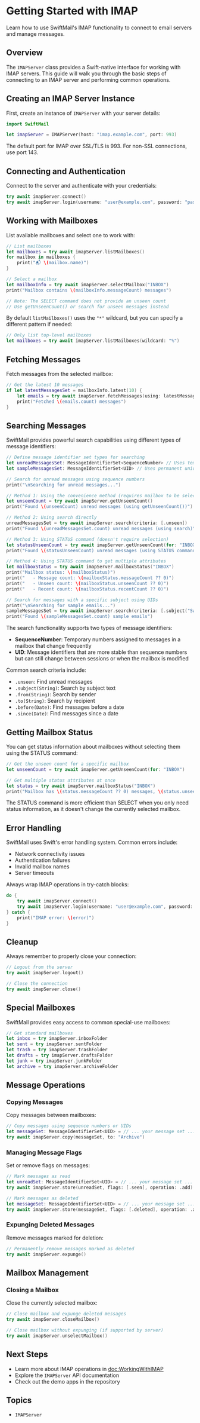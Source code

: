 # Getting Started with IMAP

Learn how to use SwiftMail's IMAP functionality to connect to email servers and manage messages.

## Overview

The `IMAPServer` class provides a Swift-native interface for working with IMAP servers. This guide will walk you through the basic steps of connecting to an IMAP server and performing common operations.

## Creating an IMAP Server Instance

First, create an instance of `IMAPServer` with your server details:

```swift
import SwiftMail

let imapServer = IMAPServer(host: "imap.example.com", port: 993)
```

The default port for IMAP over SSL/TLS is 993. For non-SSL connections, use port 143.

## Connecting and Authentication

Connect to the server and authenticate with your credentials:

```swift
try await imapServer.connect()
try await imapServer.login(username: "user@example.com", password: "password")
```

## Working with Mailboxes

List available mailboxes and select one to work with:

```swift
// List mailboxes
let mailboxes = try await imapServer.listMailboxes()
for mailbox in mailboxes {
    print("📬 \(mailbox.name)")
}

// Select a mailbox
let mailboxInfo = try await imapServer.selectMailbox("INBOX")
print("Mailbox contains \(mailboxInfo.messageCount) messages")

// Note: The SELECT command does not provide an unseen count
// Use getUnseenCount() or search for unseen messages instead
```

By default `listMailboxes()` uses the `"*"` wildcard, but you can specify a
different pattern if needed:

```swift
// Only list top-level mailboxes
let mailboxes = try await imapServer.listMailboxes(wildcard: "%")
```

## Fetching Messages

Fetch messages from the selected mailbox:

```swift
// Get the latest 10 messages
if let latestMessagesSet = mailboxInfo.latest(10) {
    let emails = try await imapServer.fetchMessages(using: latestMessagesSet)
    print("Fetched \(emails.count) messages")
}
```

## Searching Messages

SwiftMail provides powerful search capabilities using different types of message identifiers:

```swift
// Define message identifier set types for searching
let unreadMessagesSet: MessageIdentifierSet<SequenceNumber> // Uses temporary sequence numbers
let sampleMessagesSet: MessageIdentifierSet<UID> // Uses permanent unique identifiers

// Search for unread messages using sequence numbers
print("\nSearching for unread messages...")

// Method 1: Using the convenience method (requires mailbox to be selected)
let unseenCount = try await imapServer.getUnseenCount()
print("Found \(unseenCount) unread messages (using getUnseenCount())")

// Method 2: Using search directly
unreadMessagesSet = try await imapServer.search(criteria: [.unseen])
print("Found \(unreadMessagesSet.count) unread messages (using search)")

// Method 3: Using STATUS command (doesn't require selection)
let statusUnseenCount = try await imapServer.getUnseenCount(for: "INBOX")
print("Found \(statusUnseenCount) unread messages (using STATUS command)")

// Method 4: Using STATUS command to get multiple attributes
let mailboxStatus = try await imapServer.mailboxStatus("INBOX")
print("Mailbox status: \(mailboxStatus)")
print("   - Message count: \(mailboxStatus.messageCount ?? 0)")
print("   - Unseen count: \(mailboxStatus.unseenCount ?? 0)")
print("   - Recent count: \(mailboxStatus.recentCount ?? 0)")

// Search for messages with a specific subject using UIDs
print("\nSearching for sample emails...")
sampleMessagesSet = try await imapServer.search(criteria: [.subject("SwiftSMTPCLI")])
print("Found \(sampleMessagesSet.count) sample emails")
```

The search functionality supports two types of message identifiers:
- **SequenceNumber**: Temporary numbers assigned to messages in a mailbox that change frequently
- **UID**: Message identifiers that are more stable than sequence numbers but can still change between sessions or when the mailbox is modified

Common search criteria include:
- `.unseen`: Find unread messages
- `.subject(String)`: Search by subject text
- `.from(String)`: Search by sender
- `.to(String)`: Search by recipient
- `.before(Date)`: Find messages before a date
- `.since(Date)`: Find messages since a date

## Getting Mailbox Status

You can get status information about mailboxes without selecting them using the STATUS command:

```swift
// Get the unseen count for a specific mailbox
let unseenCount = try await imapServer.getUnseenCount(for: "INBOX")

// Get multiple status attributes at once
let status = try await imapServer.mailboxStatus("INBOX")
print("Mailbox has \(status.messageCount ?? 0) messages, \(status.unseenCount ?? 0) unread")
```

The STATUS command is more efficient than SELECT when you only need status information, as it doesn't change the currently selected mailbox.

## Error Handling

SwiftMail uses Swift's error handling system. Common errors include:
- Network connectivity issues
- Authentication failures
- Invalid mailbox names
- Server timeouts

Always wrap IMAP operations in try-catch blocks:

```swift
do {
    try await imapServer.connect()
    try await imapServer.login(username: "user@example.com", password: "password")
} catch {
    print("IMAP error: \(error)")
}
```

## Cleanup

Always remember to properly close your connection:

```swift
// Logout from the server
try await imapServer.logout()

// Close the connection
try await imapServer.close()
```

## Special Mailboxes

SwiftMail provides easy access to common special-use mailboxes:

```swift
// Get standard mailboxes
let inbox = try imapServer.inboxFolder
let sent = try imapServer.sentFolder
let trash = try imapServer.trashFolder
let drafts = try imapServer.draftsFolder
let junk = try imapServer.junkFolder
let archive = try imapServer.archiveFolder
```

## Message Operations

### Copying Messages

Copy messages between mailboxes:

```swift
// Copy messages using sequence numbers or UIDs
let messageSet: MessageIdentifierSet<UID> = // ... your message set ...
try await imapServer.copy(messageSet, to: "Archive")
```

### Managing Message Flags

Set or remove flags on messages:

```swift
// Mark messages as read
let unreadSet: MessageIdentifierSet<UID> = // ... your message set ...
try await imapServer.store(unreadSet, flags: [.seen], operation: .add)

// Mark messages as deleted
let messageSet: MessageIdentifierSet<UID> = // ... your message set ...
try await imapServer.store(messageSet, flags: [.deleted], operation: .add)
```

### Expunging Deleted Messages

Remove messages marked for deletion:

```swift
// Permanently remove messages marked as deleted
try await imapServer.expunge()
```

## Mailbox Management

### Closing a Mailbox

Close the currently selected mailbox:

```swift
// Close mailbox and expunge deleted messages
try await imapServer.closeMailbox()

// Close mailbox without expunging (if supported by server)
try await imapServer.unselectMailbox()
```

## Next Steps

- Learn more about IMAP operations in <doc:WorkingWithIMAP>
- Explore the ``IMAPServer`` API documentation
- Check out the demo apps in the repository

## Topics

- ``IMAPServer``
